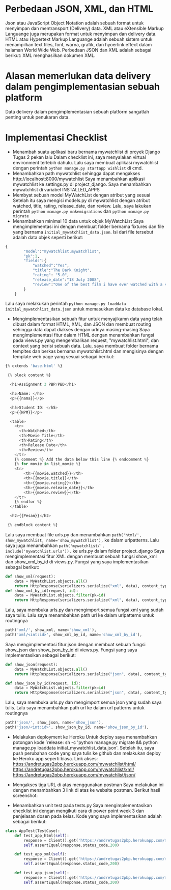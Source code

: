 # Perbedaan JSON, XML, dan HTML
Json atau JavaScript Object Notation adalah sebuah format untuk menyimpan dan mentransport (Delivery) data. XML atau eXtensible Markup Languange juga merupakan format untuk menyimpan dan delivery data. HTML atau Hypertext Markup Languange adalah sebuah sistem untuk menampilkan text files, font, warna, grafik, dan hyoerlink effect dalam halaman World Wide Web.
Perbedaan JSON dan XML adalah sebagai berikut:
XML menghasilkan dokumen XML.
# Alasan memerlukan data delivery dalam pengimplementasian sebuah platform
Data delivery dalam pengimplementasian sebuah platform sangatlah penting untuk penukaran data.
# Implementasi Checklist
- Menambah suatu aplikasi baru bernama mywatchlist di proyek Django Tugas 2 pekan lalu
Dalam checklist ini, saya menyalakan virtual environment terlebih dahulu. Lalu saya membuat aplikasi mywatchlist dengan perintah `python manage.py startapp wishlist` di cmd. 
- Menambahkan path mywatchlist sehingga dapat mengakses http://localhost:8000/mywatchlist
Saya menambahkan aplikasi mywatchlist ke settings.py di project_django. Saya menambahkan mywatchlist di variabel INSTALLED_APPS
- Membyat sebuah model MyWatchList dengan atribut yang sesuai
Setelah itu saya mengisi models.py di mywatchlist dengan atribut watched, title, rating, release_date, dan review. Lalu, saya lakukan perintah `python manage.py makemigrations` dan `python manage.py migrate`
- Menambahkan minimal 10 data untuk objek MyWatchList
Saya mengimplementasi ini dengan membuat folder bernama fixtures dan file yang bernama `initial_mywatchlist_data.json`. Isi dari file tersebut adalah data objek seperti berikut:
```py
{
        "model":"mywatchlist.mywatchlist",
        "pk":1,
        "fields":{
            "watched":"Yes",
            "title":"The Dark Knight",
            "rating": "5.0",
            "release_date":"18 July 2008",
            "review":"One of the best film i have ever watched with a very interesting character stories."
        }
    }
```
Lalu saya melakukan perintah `python manage.py loaddata initial_mywatchlist_data.json` untuk memasukkan data ke database lokal.
- Mengimplementasikan sebuah fitur untuk menyajikamn data yang telah dibuat dalam format HTML, XML, dan JSON dan membuat routing sehingga data dapat diakses dengan urlnya masing-masing
Saya mengimplementasi fitur dalam HTML dengan menambahkan fungsi pada views.py yang mengembalikan request, "mywatchlist.html", dan context yang berisi sebuah data. Lalu, saya membuat folder bernama templtes dan berkas bernama mywatchlist.html dan mengisinya dengan template web page yang sesuai sebagai berikut:
```py
{% extends 'base.html' %}

 {% block content %}

  <h1>Assignment 3 PBP/PBD</h1>

  <h5>Name: </h5>
  <p>{{nama}}</p>

  <h5>Student ID: </h5>
  <p>{{NPM}}</p>

  <table>
    <tr>
      <th>Watched</th>
      <th>Movie Title</th>
      <th>Rating</th>
      <th>Release Date</th>
      <th>Review</th>
    </tr>
    {% comment %} Add the data below this line {% endcomment %}
    {% for movie in list_movie %}
    <tr>
        <th>{{movie.watched}}</th>
        <th>{{movie.title}}</th>
        <th>{{movie.rating}}</th>
        <th>{{movie.release_date}}</th>
        <th>{{movie.review}}</th>
    </tr>
    {% endfor %}
  </table>

  <h2>{{Pesan}}</h2>

 {% endblock content %}
 ```
 Lalu saya membuat file urls.py dan menambahkan `path('html/', show_mywatchlist, name='show_mywatchlist'),` ke dalam urlpatterns. Lalu saya juga menambahkan `path('mywatchlist/', include('mywatchlist.urls')),` ke urls.py dalam folder project_django
Saya mengimplementasi fitur XML dengan membuat sebuah fungsi show_xml dan show_xml_by_id di views.py. Fungsi yang saya implementasikan sebagai berikut:
```py
def show_xml(request):
    data = MyWatchList.objects.all()
    return HttpResponse(serializers.serialize("xml", data), content_type="application/xml")
def show_xml_by_id(request, id):
    data = MyWatchList.objects.filter(pk=id)
    return HttpResponse(serializers.serialize("xml", data), content_type="application/xml")
```
Lalu, saya membuka urls.py dan mengimport semua fungsi xml yang sudah saya tulis. Lalu saya menambahkan path url ke dalam urlpatterns untuk routingnya
```py
path('xml/', show_xml, name='show_xml'),
path('xml/<int:id>', show_xml_by_id, name='show_xml_by_id'),
```
Saya mengimplementasi fitur json dengan membuat sebuah fungsi show_json dan show_json_by_id di views.py. Fungsi yang saya implementasikan sebagai berikut:
```py
def show_json(request):
    data = MyWatchList.objects.all()
    return HttpResponse(serializers.serialize("json", data), content_type="application/json")

def show_json_by_id(request, id):
    data = MyWatchList.objects.filter(pk=id)
    return HttpResponse(serializers.serialize("json", data), content_type="application/json")
```
Lalu, saya membuka urls.py dan mengimport semua json yang sudah saya tulis. Lalu saya menambahkan path url ke dalam url patterns untuk routingnya
```py
path('json/', show_json, name='show_json'),
path('json/<int:id>', show_json_by_id, name='show_json_by_id'),
```
- Melakukan deployment ke Heroku
Untuk deploy saya menambahkan potongan kode `release: sh -c 'python manage.py migrate && python manage.py loaddata initial_mywatchlist_data.json'. Setelah itu, saya push perubahan code yang saya tulis ke github dan melakukan deploy ke Heroku app seperti biasa. Link akses:
https://andretugas2pbp.herokuapp.com/mywatchlist/html/
https://andretugas2pbp.herokuapp.com/mywatchlist/xml/
https://andretugas2pbp.herokuapp.com/mywatchlist/json/
- Mengakses tiga URL di atas menggunakan postman
Saya melakukan ini dengan menambahkan 3 link di atas ke website postman. Berikut hasil screenshot:

- Menambahkan unit test pada tests.py
Saya mengimplementasikan checklist ini dengan mengikuti cara di power point week 3 dan penjelasan dosen pada kelas. Kode yang saya implementasikan adalah sebagai berikut:
```py
class AppTest(TestCase):
    def test_app_html(self):
        response = Client().get('https://andretugas2pbp.herokuapp.com/mywatchlist/html/')
        self.assertEqual(response.status_code,200)

    def test_app_xml(self):
        response = Client().get('https://andretugas2pbp.herokuapp.com/mywatchlist/xml/')
        self.assertEqual(response.status_code,200)

    def test_app_json(self):
        response = Client().get('https://andretugas2pbp.herokuapp.com/mywatchlist/json/')
        self.assertEqual(response.status_code,200)
```